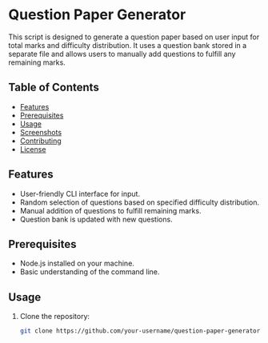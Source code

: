# Question Paper Generator

This script is designed to generate a question paper based on user input for total marks and difficulty distribution. It uses a question bank stored in a separate file and allows users to manually add questions to fulfill any remaining marks.

## Table of Contents
- [Features](#features)
- [Prerequisites](#prerequisites)
- [Usage](#usage)
- [Screenshots](#screenshots)
- [Contributing](#contributing)
- [License](#license)

## Features

- User-friendly CLI interface for input.
- Random selection of questions based on specified difficulty distribution.
- Manual addition of questions to fulfill remaining marks.
- Question bank is updated with new questions.

## Prerequisites

- Node.js installed on your machine.
- Basic understanding of the command line.

## Usage

1. Clone the repository:

   ```bash
   git clone https://github.com/your-username/question-paper-generator.git

